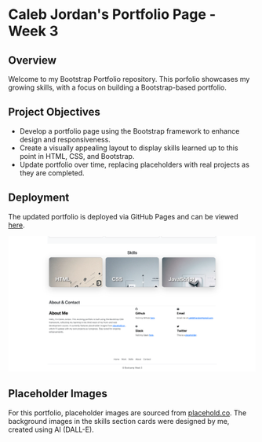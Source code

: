 # Caleb Jordan's Portfolio Page - Week 3

## Overview
Welcome to my Bootstrap Portfolio repository. This porfolio showcases my growing skills, with a focus on building a Bootstrap-based portfolio.

## Project Objectives
- Develop a portfolio page using the Bootstrap framework to enhance design and responsiveness.
- Create a visually appealing layout to display skills learned up to this point in HTML, CSS, and Bootstrap.
- Update portfolio over time, replacing placeholders with real projects as they are completed.

## Deployment
The updated portfolio is deployed via GitHub Pages and can be viewed [here](https://calebtkjordan.github.io/bootstrap-portfolio-challenege/).

![Preview](assets/images/readme-preview.png)

## Placeholder Images
For this portfolio, placeholder images are sourced from [placehold.co](https://placehold.co/). The background images in the skills section cards were designed by me, created using AI (DALL-E).